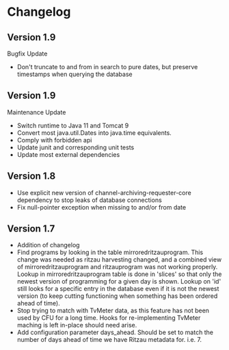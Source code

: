 # Changelog

## Version 1.9
Bugfix Update
* Don't truncate to and from in search to pure dates, but preserve timestamps when querying the database


## Version 1.9
Maintenance Update
* Switch runtime to Java 11 and Tomcat 9
* Convert most java.util.Dates into java.time equivalents.
* Comply with forbidden api
* Update junit and corresponding unit tests
* Update most external dependencies

## Version 1.8
* Use explicit new version of channel-archiving-requester-core dependency to stop leaks of database connections
* Fix null-pointer exception when missing to and/or from date

## Version 1.7
* Addition of changelog
* Find programs by looking in the table mirroredritzauprogram. This change was needed as ritzau harvesting changed, and a combined view of mirroredritzauprogram and ritzauprogram was not working properly. Lookup in mirroredritzauprogram table is done in 'slices' so that only the newest version of programming for a given day is shown. Lookup on 'id' still looks for a specific entry in the database even if it is not the newest version (to keep cutting functioning when something has been ordered ahead of time).
* Stop trying to match with TvMeter data, as this feature has not been used by CFU for a long time. Hooks for re-implementing TvMeter maching is left in-place should need arise.
* Add configuration parameter days_ahead. Should be set to match the number of days ahead of time we have Ritzau metadata for. i.e. 7.

